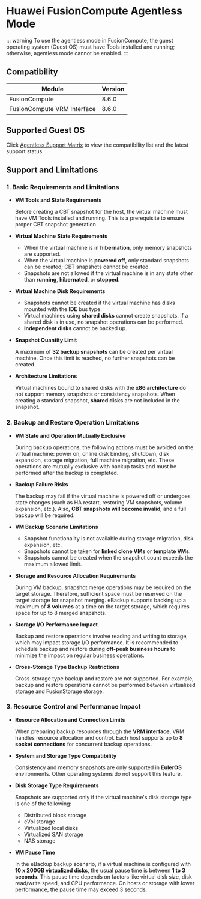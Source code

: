 # Huawei FusionCompute Agentless Mode

::: warning
To use the agentless mode in FusionCompute, the guest operating system (Guest OS) must have Tools installed and running; otherwise, agentless mode cannot be enabled.
:::

## Compatibility

| Module                        | Version |
|-------------------------------|---------|
| FusionCompute                  | 8.6.0   |
| FusionCompute VRM Interface    | 8.6.0   |

## Supported Guest OS

Click [Agentless Support Matrix](./product-support-overview.md) to view the compatibility list and the latest support status.

## Support and Limitations

### **1. Basic Requirements and Limitations**

- **VM Tools and State Requirements**

  Before creating a CBT snapshot for the host, the virtual machine must have VM Tools installed and running. This is a prerequisite to ensure proper CBT snapshot generation.

- **Virtual Machine State Requirements**

  - When the virtual machine is in **hibernation**, only memory snapshots are supported.
  - When the virtual machine is **powered off**, only standard snapshots can be created; CBT snapshots cannot be created.
  - Snapshots are not allowed if the virtual machine is in any state other than **running**, **hibernated**, or **stopped**.

- **Virtual Machine Disk Requirements**

  - Snapshots cannot be created if the virtual machine has disks mounted with the **IDE** bus type.
  - Virtual machines using **shared disks** cannot create snapshots. If a shared disk is in use, no snapshot operations can be performed.
  - **Independent disks** cannot be backed up.

- **Snapshot Quantity Limit**

  A maximum of **32 backup snapshots** can be created per virtual machine. Once this limit is reached, no further snapshots can be created.

- **Architecture Limitations**

  Virtual machines bound to shared disks with the **x86 architecture** do not support memory snapshots or consistency snapshots. When creating a standard snapshot, **shared disks** are not included in the snapshot.

### **2. Backup and Restore Operation Limitations**

- **VM State and Operation Mutually Exclusive**

  During backup operations, the following actions must be avoided on the virtual machine: power on, online disk binding, shutdown, disk expansion, storage migration, full machine migration, etc. These operations are mutually exclusive with backup tasks and must be performed after the backup is completed.

- **Backup Failure Risks**

  The backup may fail if the virtual machine is powered off or undergoes state changes (such as HA restart, restoring VM snapshots, volume expansion, etc.). Also, **CBT snapshots will become invalid**, and a full backup will be required.

- **VM Backup Scenario Limitations**

  - Snapshot functionality is not available during storage migration, disk expansion, etc.
  - Snapshots cannot be taken for **linked clone VMs** or **template VMs**.
  - Snapshots cannot be created when the snapshot count exceeds the maximum allowed limit.

- **Storage and Resource Allocation Requirements**

  During VM backup, snapshot merge operations may be required on the target storage. Therefore, sufficient space must be reserved on the target storage for snapshot merging. eBackup supports backing up a maximum of **8 volumes** at a time on the target storage, which requires space for up to 8 merged snapshots.

- **Storage I/O Performance Impact**

  Backup and restore operations involve reading and writing to storage, which may impact storage I/O performance. It is recommended to schedule backup and restore during **off-peak business hours** to minimize the impact on regular business operations.

- **Cross-Storage Type Backup Restrictions**

  Cross-storage type backup and restore are not supported. For example, backup and restore operations cannot be performed between virtualized storage and FusionStorage storage.

### **3. Resource Control and Performance Impact**

- **Resource Allocation and Connection Limits**

  When preparing backup resources through the **VRM interface**, VRM handles resource allocation and control. Each host supports up to **8 socket connections** for concurrent backup operations.

- **System and Storage Type Compatibility**

  Consistency and memory snapshots are only supported in **EulerOS** environments. Other operating systems do not support this feature.

- **Disk Storage Type Requirements**

  Snapshots are supported only if the virtual machine's disk storage type is one of the following:
  - Distributed block storage
  - eVol storage
  - Virtualized local disks
  - Virtualized SAN storage
  - NAS storage

- **VM Pause Time**

  In the eBackup backup scenario, if a virtual machine is configured with **10 x 200GB virtualized disks**, the usual pause time is between **1 to 3 seconds**. This pause time depends on factors like virtual disk size, disk read/write speed, and CPU performance. On hosts or storage with lower performance, the pause time may exceed 3 seconds.

